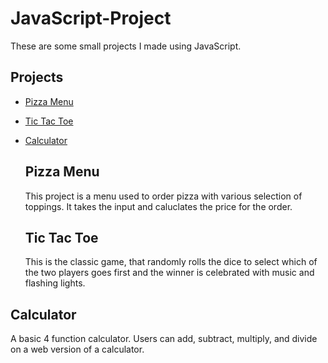 # JavaScript-Project
 These are some small projects I made using JavaScript.

 ## Projects
 - [Pizza Menu](https://github.com/Jose-Hernandez-Jr/JavaScript-Project/tree/main/Pizza_Project)
 - [Tic Tac Toe](https://github.com/Jose-Hernandez-Jr/Tic_Tac_Toe)
 - [Calculator](https://github.com/Jose-Hernandez-Jr/JavaScript-Project/blob/main/calculator.html)

   ## Pizza Menu
   This project is a menu used to order pizza with various selection of toppings. It takes the input and caluclates the price for the order.

   ## Tic Tac Toe
   This is the classic game, that randomly rolls the dice to select which of the two players goes first and the winner is celebrated with music and flashing lights.

## Calculator
A basic 4 function calculator. Users can add, subtract, multiply, and divide on a web version of a calculator.

   

